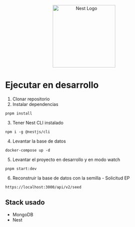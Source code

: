 <p align="center">
  <a href="http://nestjs.com/" target="blank"><img src="https://nestjs.com/img/logo-small.svg" width="200" alt="Nest Logo" /></a>
</p>

# Ejecutar en desarrollo

1. Clonar repositorio
2. Instalar dependencias

```ssh
pnpm install
```

3. Tener Nest CLI instalado

```ssh
npm i -g @nestjs/cli
```

4. Levantar la base de datos

```ssh
docker-compose up -d
```

5. Levantar el proyecto en desarrollo y en modo watch

```ssh
pnpm start:dev
```

6. Reconstruir la base de datos con la semilla - Solicitud EP

```ssh
https://localhost:3000/api/v2/seed
```

## Stack usado

- MongoDB
- Nest
